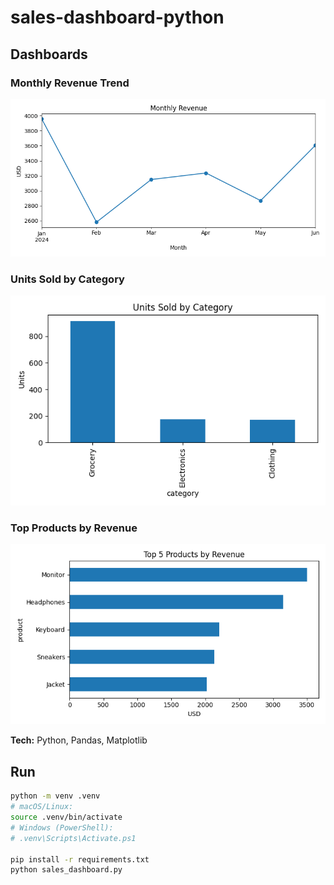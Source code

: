 # sales-dashboard-python

## Dashboards  

### Monthly Revenue Trend  
![Monthly revenue by month](images/revenue_by_month.png)

### Units Sold by Category  
![Units sold by category](images/units_by_category.png)

### Top Products by Revenue  
![Top products by revenue](images/top_products_revenue.png)

**Tech:** Python, Pandas, Matplotlib

## Run
```bash
python -m venv .venv
# macOS/Linux:
source .venv/bin/activate
# Windows (PowerShell):
# .venv\Scripts\Activate.ps1

pip install -r requirements.txt
python sales_dashboard.py
